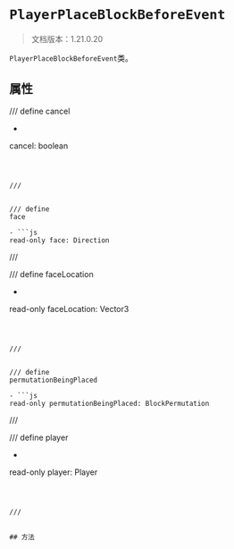 # `PlayerPlaceBlockBeforeEvent`

> 文档版本：1.21.0.20

`PlayerPlaceBlockBeforeEvent`类。

## 属性

/// define
cancel

- ```js
cancel: boolean
```



///


/// define
face

- ```js
read-only face: Direction
```



///


/// define
faceLocation

- ```js
read-only faceLocation: Vector3
```



///


/// define
permutationBeingPlaced

- ```js
read-only permutationBeingPlaced: BlockPermutation
```



///


/// define
player

- ```js
read-only player: Player
```



///


## 方法
